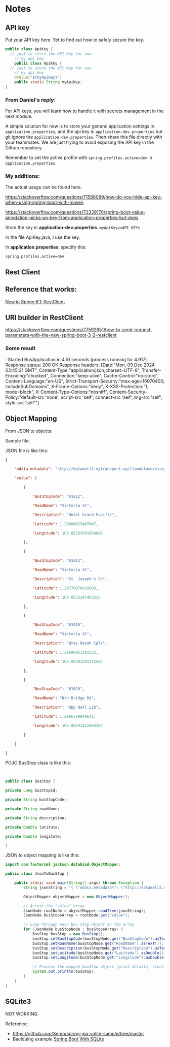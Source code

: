 # Notes

## API key

Put your API key here. Yet to find out how to safely secure the key.

```Java
public class ApiKey {
  // just to store the API Key for now
    // my api key
    public class ApiKey {
  // just to store the API Key for now
    // my api key
    @Value("${myApiKey}")
    public static String myApiKey;
}
```

### From Daniel's reply:

For API keys, you will learn how to handle it with secrets management in the next module.

A simple solution for now is to store your general application settings in `application.properties`, and the api key in `application-dev.properties` but git ignore the  `application-dev.properties`.   Then share this file directly with your teammates.  We are just trying to avoid exposing the API key in the Github repository.

Remember to set the active profile with `spring.profiles.active=dev` in `application.properties`.

### My additions:

The actual usage can be found here.

https://stackoverflow.com/questions/71588089/how-do-you-hide-api-key-when-using-spring-boot-with-maven

https://stackoverflow.com/questions/73339170/spring-boot-value-annotation-picks-up-key-from-application-properties-but-does

Store the key in **application-dev.properties**.
`myApiKey=<API KEY>`

In the file ApiKey.java, I use the key.

In **application.properties**, specify this:

`spring.profiles.active=dev`


## Rest Client

## Reference that works:

[New in Spring 6.1: RestClient](https://spring.io/blog/2023/07/13/new-in-spring-6-1-restclient)

## URI builder in RestClient

https://stackoverflow.com/questions/77592651/how-to-send-request-parameters-with-the-new-spring-boot-3-2-restclient

### Some result

   : Started BusApplication in 4.51 seconds (process running for 4.917)
Response status: 200 OK
Response headers: [Date:"Mon, 09 Dec 2024 03:45:21 GMT", Content-Type:"application/json;charset=UTF-8", Transfer-Encoding:"chunked", Connection:"keep-alive", Cache-Control:"no-store", Content-Language:"en-US", Strict-Transport-Security:"max-age=16070400; includeSubDomains", X-Frame-Options:"deny", X-XSS-Protection:"1; mode=block", X-Content-Type-Options:"nosniff", Content-Security-Policy:"default-src 'none'; script-src 'self'; connect-src 'self';img-src 'self'; style-src 'self'"]


## Object Mapping

From JSON to objects:

Sample file:

JSON file is like this:

```JSON
{

    "odata.metadata": "http://datamall2.mytransport.sg/ltaodataservice/$metadata#BusStops",

    "value": [

        {

            "BusStopCode": "01012",

            "RoadName": "Victoria St",

            "Description": "Hotel Grand Pacific",

            "Latitude": 1.29684825487647,

            "Longitude": 103.85253591654006

        },

        {

            "BusStopCode": "01013",

            "RoadName": "Victoria St",

            "Description": "St. Joseph's Ch",

            "Latitude": 1.29770970610083,

            "Longitude": 103.8532247463225

        },

        {

            "BusStopCode": "01019",

            "RoadName": "Victoria St",

            "Description": "Bras Basah Cplx",

            "Latitude": 1.29698951191332,

            "Longitude": 103.85302201172507

        },

        {

            "BusStopCode": "01029",

            "RoadName": "Nth Bridge Rd",

            "Description": "Opp Natl Lib",

            "Latitude": 1.2966729849642,

            "Longitude": 103.85441422464267

        }

    ]

}
```

POJO BusStop class is like this:

```Java
 

public class BusStop {

private Long busStopId;

private String busStopCode;

private String roadName;

private String description;

private Double latitute;

private Double longitute;

}
```

JSON to object mapping is like this:


```Java
import com.fasterxml.jackson.databind.ObjectMapper;

public class JsonToBusStop {

    public static void main(String[] args) throws Exception {
        String jsonString = "{ \"odata.metadata\": \"http://datamall2.mytransport.sg/ltaodataservice/$metadata#BusStops\", \"value\": [ { \"BusStopCode\": \"01012\", \"RoadName\": \"Victoria St\", \"Description\": \"Hotel Grand Pacific\", \"Latitude\": 1.29684825487647, \"Longitude\": 103.85253591654006 }, { \"BusStopCode\": \"01013\", \"RoadName\": \"Victoria St\", \"Description\": \"St. Joseph's Ch\", \"Latitude\": 1.29770970610083, \"Longitude\": 103.8532247463225 }, { \"BusStopCode\": \"01019\", \"RoadName\": \"Victoria St\", \"Description\": \"Bras Basah Cplx\", \"Latitude\": 1.29698951191332, \"Longitude\": 103.85302201172507 }, { \"BusStopCode\": \"01029\", \"RoadName\": \"Nth Bridge Rd\", \"Description\": \"Opp Natl Lib\", \"Latitude\": 1.2966729849642, \"Longitude\": 103.85441422464267 } ] }";

        ObjectMapper objectMapper = new ObjectMapper();

        // Access the "value" array
        JsonNode rootNode = objectMapper.readTree(jsonString);
        JsonNode busStopsArray = rootNode.get("value");

        // Loop through each bus stop object in the array
        for (JsonNode busStopNode : busStopsArray) {
            BusStop busStop = new BusStop();
            busStop.setBusStopCode(busStopNode.get("BusStopCode").asText());
            busStop.setRoadName(busStopNode.get("RoadName").asText());
            busStop.setDescription(busStopNode.get("Description").asText());
            busStop.setLatitude(busStopNode.get("Latitude").asDouble());
            busStop.setLongitude(busStopNode.get("Longitude").asDouble());

            // Process the mapped busStop object (print details, store in database, etc.)
            System.out.println(busStop);
        }
    }
}
```

## SQLite3 

NOT WORKING.

Reference:

- https://github.com/Semo/spring-jpa-sqlite-sample/tree/master
- Baelduing example [Spring Boot With SQLite](https://www.baeldung.com/spring-boot-sqlite)
 
